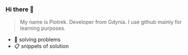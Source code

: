 ### Hi there 👋
> My name is Piotrek. Developer from Gdynia. I use github mainly for learning purposes.  
 - 💬 solving problems
 - :clipboard: snippets of solution
